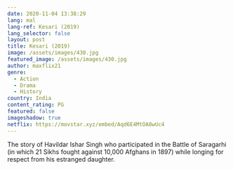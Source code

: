 ```yaml
---
date: 2020-11-04 13:38:29
lang: mal
lang-ref: Kesari (2019)
lang_selector: false
layout: post
title: Kesari (2019)
image: /assets/images/430.jpg
featured_image: /assets/images/430.jpg
author: maxflix21
genre:
  - Action
  - Drama
  - History
country: India
content_rating: PG
featured: false
imageshadow: true
netflix: https://movstar.xyz/embed/Aqd6E4MtOA8wUc4
---
```

The story of Havildar Ishar Singh who participated in the Battle of Saragarhi (in which 21 Sikhs fought against 10,000 Afghans in 1897) while longing for respect from his estranged daughter.